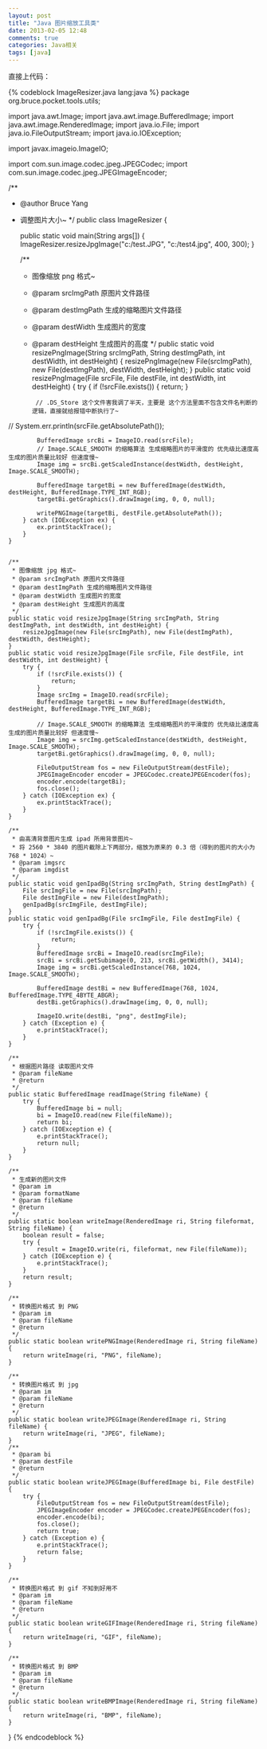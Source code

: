 ```yaml
---
layout: post
title: "Java 图片缩放工具类"
date: 2013-02-05 12:48
comments: true
categories: Java相关 
tags: [java]
---
```

直接上代码：  
<!-- more -->
{% codeblock ImageResizer.java lang:java %}
package org.bruce.pocket.tools.utils;

import java.awt.Image;
import java.awt.image.BufferedImage;
import java.awt.image.RenderedImage;
import java.io.File;
import java.io.FileOutputStream;
import java.io.IOException;

import javax.imageio.ImageIO;

import com.sun.image.codec.jpeg.JPEGCodec;
import com.sun.image.codec.jpeg.JPEGImageEncoder;

/**
 * @author Bruce Yang
 * 调整图片大小~
 */
public class ImageResizer {

	public static void main(String args[]) {
		ImageResizer.resizeJpgImage("c:/test.JPG", "c:/test4.jpg", 400, 300);
	}
	
	/**
	 * 图像缩放 png 格式~
	 * @param srcImgPath 原图片文件路径
	 * @param destImgPath 生成的缩略图片文件路径
	 * @param destWidth 生成图片的宽度
	 * @param destHeight 生成图片的高度
	 */
	public static void resizePngImage(String srcImgPath, String destImgPath, int destWidth, int destHeight) {
		resizePngImage(new File(srcImgPath), new File(destImgPath), destWidth, destHeight);
	}
	public static void resizePngImage(File srcFile, File destFile, int destWidth, int destHeight) {
		try {
			if (!srcFile.exists()) {
				return;
			}
			
			// .DS_Store 这个文件害我调了半天，主要是 这个方法里面不包含文件名判断的逻辑，直接就给报错中断执行了~
//			System.err.println(srcFile.getAbsolutePath());
			
			BufferedImage srcBi = ImageIO.read(srcFile);
			// Image.SCALE_SMOOTH 的缩略算法 生成缩略图片的平滑度的 优先级比速度高 生成的图片质量比较好 但速度慢~
			Image img = srcBi.getScaledInstance(destWidth, destHeight, Image.SCALE_SMOOTH);
			
			BufferedImage targetBi = new BufferedImage(destWidth, destHeight, BufferedImage.TYPE_INT_RGB);
			targetBi.getGraphics().drawImage(img, 0, 0, null);
			
			writePNGImage(targetBi, destFile.getAbsolutePath());
		} catch (IOException ex) {
			ex.printStackTrace();
		}
	}
	

	/**
	 * 图像缩放 jpg 格式~
	 * @param srcImgPath 原图片文件路径
	 * @param destImgPath 生成的缩略图片文件路径
	 * @param destWidth 生成图片的宽度
	 * @param destHeight 生成图片的高度
	 */
	public static void resizeJpgImage(String srcImgPath, String destImgPath, int destWidth, int destHeight) {
		resizeJpgImage(new File(srcImgPath), new File(destImgPath), destWidth, destHeight);
	}
	public static void resizeJpgImage(File srcFile, File destFile, int destWidth, int destHeight) {
		try {
			if (!srcFile.exists()) {
				return;
			}
			Image srcImg = ImageIO.read(srcFile);
			BufferedImage targetBi = new BufferedImage(destWidth, destHeight, BufferedImage.TYPE_INT_RGB);
			
			// Image.SCALE_SMOOTH 的缩略算法 生成缩略图片的平滑度的 优先级比速度高 生成的图片质量比较好 但速度慢~
			Image img = srcImg.getScaledInstance(destWidth, destHeight, Image.SCALE_SMOOTH);
			targetBi.getGraphics().drawImage(img, 0, 0, null);
			
			FileOutputStream fos = new FileOutputStream(destFile);
			JPEGImageEncoder encoder = JPEGCodec.createJPEGEncoder(fos);
			encoder.encode(targetBi);
			fos.close();
		} catch (IOException ex) {
			ex.printStackTrace();
		}
	}

	/**
	 * 由高清背景图片生成 ipad 所用背景图片~
	 * 将 2560 * 3840 的图片截除上下两部分，缩放为原来的 0.3 倍（得到的图片的大小为 768 * 1024）~
	 * @param imgsrc
	 * @param imgdist
	 */
	public static void genIpadBg(String srcImgPath, String destImgPath) {
		File srcImgFile = new File(srcImgPath);
		File destImgFile = new File(destImgPath);
		genIpadBg(srcImgFile, destImgFile);
	}
	public static void genIpadBg(File srcImgFile, File destImgFile) {
		try {
			if (!srcImgFile.exists()) {
				return;
			}
			BufferedImage srcBi = ImageIO.read(srcImgFile);
			srcBi = srcBi.getSubimage(0, 213, srcBi.getWidth(), 3414);
			Image img = srcBi.getScaledInstance(768, 1024, Image.SCALE_SMOOTH);
			
			BufferedImage destBi = new BufferedImage(768, 1024, BufferedImage.TYPE_4BYTE_ABGR);
			destBi.getGraphics().drawImage(img, 0, 0, null);
			
			ImageIO.write(destBi, "png", destImgFile);
		} catch (Exception e) {
			e.printStackTrace();
		}
	}

	/**
	 * 根据图片路径 读取图片文件
	 * @param fileName
	 * @return
	 */
	public static BufferedImage readImage(String fileName) {
		try {
			BufferedImage bi = null;
			bi = ImageIO.read(new File(fileName));
			return bi;
		} catch (IOException e) {
			e.printStackTrace();
			return null;
		}
	}
	
	/**
	 * 生成新的图片文件
	 * @param im
	 * @param formatName
	 * @param fileName
	 * @return
	 */
	public static boolean writeImage(RenderedImage ri, String fileformat, String fileName) {
		boolean result = false;
		try {
			result = ImageIO.write(ri, fileformat, new File(fileName));
		} catch (IOException e) {
			e.printStackTrace();
		}
		return result;
	}

	/**
	 * 转换图片格式 到 PNG
	 * @param im
	 * @param fileName
	 * @return
	 */
	public static boolean writePNGImage(RenderedImage ri, String fileName) {
		return writeImage(ri, "PNG", fileName);
	}
	
	/**
	 * 转换图片格式 到 jpg
	 * @param im
	 * @param fileName
	 * @return
	 */
	public static boolean writeJPEGImage(RenderedImage ri, String fileName) {
		return writeImage(ri, "JPEG", fileName);
	}
	/**
	 * @param bi
	 * @param destFile
	 * @return
	 */
	public static boolean writeJPEGImage(BufferedImage bi, File destFile) {
		try {
			FileOutputStream fos = new FileOutputStream(destFile);
			JPEGImageEncoder encoder = JPEGCodec.createJPEGEncoder(fos);
			encoder.encode(bi);
			fos.close();
			return true;
		} catch (Exception e) {
			e.printStackTrace();
			return false;
		}
	}

	/**
	 * 转换图片格式 到 gif 不知到好用不
	 * @param im
	 * @param fileName
	 * @return
	 */
	public static boolean writeGIFImage(RenderedImage ri, String fileName) {
		return writeImage(ri, "GIF", fileName);
	}

	/**
	 * 转换图片格式 到 BMP
	 * @param im
	 * @param fileName
	 * @return
	 */
	public static boolean writeBMPImage(RenderedImage ri, String fileName) {
		return writeImage(ri, "BMP", fileName);
	}
}
{% endcodeblock %}

